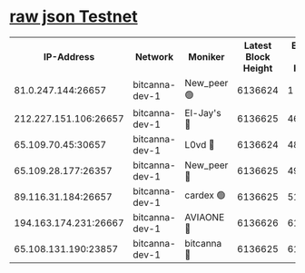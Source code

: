 [raw json Testnet](https://rpc-check.bcat.stavr.tech/bcat/rpc-bcat-result.json)
=


<table><tr><th>IP-Address</th><th>Network</th><th>Moniker</th><th>Latest Block Height</th><th>Earliest Block Height</th><th>Catching Up</th><th>Tx Index</th><th>Voting Power</th><th>Scan Time</th></tr><tr><td>81.0.247.144:26657</td><td>bitcanna-dev-1</td><td>New_peer 🟢</td><td>6136624</td><td>1</td><td>False</td><td>on</td><td>0</td><td>2024-01-25T07:30:03.100808929UTC</td></tr><tr><td>212.227.151.106:26657</td><td>bitcanna-dev-1</td><td>El-Jay's 🔴</td><td>6136625</td><td>4670391</td><td>False</td><td>on</td><td>2218164</td><td>2024-01-25T07:30:09.854276338UTC</td></tr><tr><td>65.109.70.45:30657</td><td>bitcanna-dev-1</td><td>L0vd 🔴</td><td>6136624</td><td>4828155</td><td>False</td><td>on</td><td>7920</td><td>2024-01-25T07:30:03.448819871UTC</td></tr><tr><td>65.109.28.177:26357</td><td>bitcanna-dev-1</td><td>New_peer 🔴</td><td>6136625</td><td>4952911</td><td>False</td><td>on</td><td>2237067</td><td>2024-01-25T07:30:10.698826093UTC</td></tr><tr><td>89.116.31.184:26657</td><td>bitcanna-dev-1</td><td>cardex 🟢</td><td>6136625</td><td>5185001</td><td>False</td><td>on</td><td>0</td><td>2024-01-25T07:30:10.289629460UTC</td></tr><tr><td>194.163.174.231:26667</td><td>bitcanna-dev-1</td><td>AVIAONE 🔴</td><td>6136626</td><td>6131001</td><td>False</td><td>on</td><td>1949865</td><td>2024-01-25T07:30:17.696725239UTC</td></tr><tr><td>65.108.131.190:23857</td><td>bitcanna-dev-1</td><td>bitcanna 🔴</td><td>6136625</td><td>6132625</td><td>False</td><td>off</td><td>82269</td><td>2024-01-25T07:30:11.111511896UTC</td></tr></table>